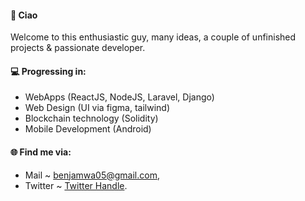 #### 🙂 Ciao

Welcome to this enthusiastic guy, many ideas, a couple of unfinished projects & passionate developer.

#### 💻 Progressing in:

- WebApps (ReactJS, NodeJS, Laravel, Django) 
- Web Design (UI via figma, tailwind) 
- Blockchain technology (Solidity) 
- Mobile Development (Android) 

#### 🌐 Find me via:

- Mail ~ benjamwa05@gmail.com, 
- Twitter ~ [Twitter Handle](https://twitter.com/Qhabe_4).
